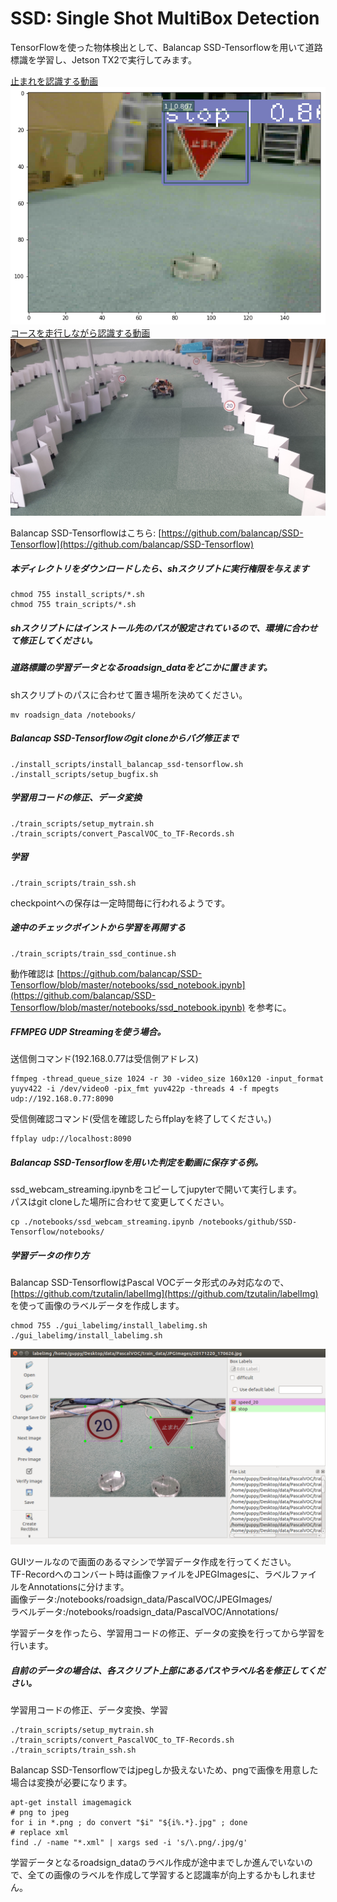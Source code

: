 # SSD: Single Shot MultiBox Detection

TensorFlowを使った物体検出として、Balancap SSD-Tensorflowを用いて道路標識を学習し、Jetson TX2で実行してみます。

[止まれを認識する動画](./media/stop.avi)  
![jetson_tx2-stop.png](./media/jetson_tx2-stop.png)  
[コースを走行しながら認識する動画](./media/course160x120.avi)  
![20171222_152319.jpg](./media/20171222_152319.jpg)  


Balancap SSD-Tensorflowはこちら:
[https://github.com/balancap/SSD-Tensorflow](https://github.com/balancap/SSD-Tensorflow)



##### 本ディレクトリをダウンロードしたら、shスクリプトに実行権限を与えます
```
chmod 755 install_scripts/*.sh
chmod 755 train_scripts/*.sh
```
##### shスクリプトにはインストール先のパスが設定されているので、環境に合わせて修正してください。

##### 道路標識の学習データとなるroadsign_dataをどこかに置きます。  
shスクリプトのパスに合わせて置き場所を決めてください。
```
mv roadsign_data /notebooks/
```

##### Balancap SSD-Tensorflowのgit cloneからバグ修正まで
```
./install_scripts/install_balancap_ssd-tensorflow.sh
./install_scripts/setup_bugfix.sh
```


##### 学習用コードの修正、データ変換
```
./train_scripts/setup_mytrain.sh
./train_scripts/convert_PascalVOC_to_TF-Records.sh
```

##### 学習
```
./train_scripts/train_ssh.sh
```
checkpointへの保存は一定時間毎に行われるようです。


##### 途中のチェックポイントから学習を再開する
```
./train_scripts/train_ssd_continue.sh
```

動作確認は
[https://github.com/balancap/SSD-Tensorflow/blob/master/notebooks/ssd_notebook.ipynb](https://github.com/balancap/SSD-Tensorflow/blob/master/notebooks/ssd_notebook.ipynb)
を参考に。

##### FFMPEG UDP Streamingを使う場合。  
送信側コマンド(192.168.0.77は受信側アドレス)
```
ffmpeg -thread_queue_size 1024 -r 30 -video_size 160x120 -input_format yuyv422 -i /dev/video0 -pix_fmt yuv422p -threads 4 -f mpegts udp://192.168.0.77:8090
```
受信側確認コマンド(受信を確認したらffplayを終了してください。)
```
ffplay udp://localhost:8090
```
##### Balancap SSD-Tensorflowを用いた判定を動画に保存する例。  
ssd_webcam_streaming.ipynbをコピーしてjupyterで開いて実行します。  
パスはgit cloneした場所に合わせて変更してください。
```
cp ./notebooks/ssd_webcam_streaming.ipynb /notebooks/github/SSD-Tensorflow/notebooks/
```


##### 学習データの作り方
Balancap SSD-TensorflowはPascal VOCデータ形式のみ対応なので、
[https://github.com/tzutalin/labelImg](https://github.com/tzutalin/labelImg)
を使って画像のラベルデータを作成します。
```
chmod 755 ./gui_labelimg/install_labelimg.sh
./gui_labelimg/install_labelimg.sh
```
![labelImg.png](./media/labelImg.png)

GUIツールなので画面のあるマシンで学習データ作成を行ってください。  
TF-Recordへのコンバート時は画像ファイルをJPEGImagesに、ラベルファイルをAnnotationsに分けます。  
画像データ:/notebooks/roadsign_data/PascalVOC/JPEGImages/  
ラベルデータ:/notebooks/roadsign_data/PascalVOC/Annotations/  

学習データを作ったら、学習用コードの修正、データの変換を行ってから学習を行います。  
##### 自前のデータの場合は、各スクリプト上部にあるパスやラベル名を修正してください。  
学習用コードの修正、データ変換、学習
```
./train_scripts/setup_mytrain.sh
./train_scripts/convert_PascalVOC_to_TF-Records.sh
./train_scripts/train_ssh.sh
```

Balancap SSD-Tensorflowではjpegしか扱えないため、pngで画像を用意した場合は変換が必要になります。  
```
apt-get install imagemagick
# png to jpeg
for i in *.png ; do convert "$i" "${i%.*}.jpg" ; done
# replace xml
find ./ -name "*.xml" | xargs sed -i 's/\.png/.jpg/g'
```

学習データとなるroadsign_dataのラベル作成が途中までしか進んでいないので、全ての画像のラベルを作成して学習すると認識率が向上するかもしれません。